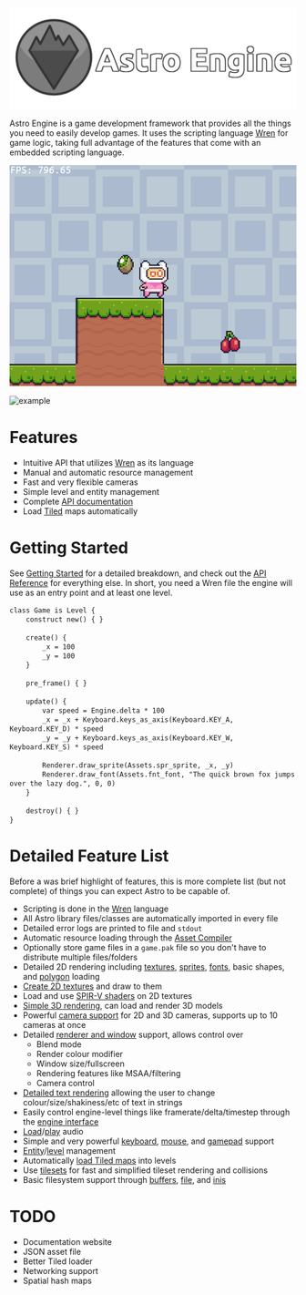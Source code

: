 ![Astro Engine](./docs/banner.png)

Astro Engine is a game development framework that provides all the things you need to
easily develop games. It uses the scripting language [Wren](https://github.com/wren-lang/wren)
for game logic, taking full advantage of the features that come with an embedded
scripting language.

![Example gif](./examples/fixed-timestep/assets/example.gif)

![example](https://github.com/PaoloMazzon/Astro/assets/17896827/686ab0a6-b37d-4407-8e26-1b98d0bd00ab)

Features
========

 + Intuitive API that utilizes [Wren](https://github.com/wren-lang/wren) as its language
 + Manual and automatic resource management
 + Fast and very flexible cameras
 + Simple level and entity management
 + Complete [API documentation](docs/classes/index.md)
 + Load [Tiled](https://www.mapeditor.org/) maps automatically

Getting Started
===============
See [Getting Started](docs/GettingStarted.md) for a detailed breakdown, and check out the
[API Reference](docs/classes/index.md) for everything else. In short, you need a Wren file the engine
will use as an entry point and at least one level.
    
    class Game is Level {
        construct new() { }
        
        create() {
            _x = 100
            _y = 100
        }
        
        pre_frame() { }
    
        update() {
            var speed = Engine.delta * 100
            _x = _x + Keyboard.keys_as_axis(Keyboard.KEY_A, Keyboard.KEY_D) * speed
            _y = _y + Keyboard.keys_as_axis(Keyboard.KEY_W, Keyboard.KEY_S) * speed
    
            Renderer.draw_sprite(Assets.spr_sprite, _x, _y)
            Renderer.draw_font(Assets.fnt_font, "The quick brown fox jumps over the lazy dog.", 0, 0)
        }
    
        destroy() { }
    }

Detailed Feature List
=====================
Before a was brief highlight of features, this is more complete list (but not complete)
of things you can expect Astro to be capable of.

 + Scripting is done in the [Wren](https://github.com/wren-lang/wren) language
 + All Astro library files/classes are automatically imported in every file
 + Detailed error logs are printed to file and `stdout`
 + Automatic resource loading through the [Asset Compiler](./docs/AssetCompiler.md)
 + Optionally store game files in a `game.pak` file so you don't have to distribute multiple files/folders
 + Detailed 2D rendering including [textures](./docs/classes/Texture.md), [sprites](./docs/classes/Sprite.md), [fonts](./docs/classes/Font.md), basic shapes, and [polygon](./docs/classes/Polygon.md) loading
 + [Create 2D textures](./docs/classes/Surface.md) and draw to them
 + Load and use [SPIR-V shaders](./docs/classes/Shader.md) on 2D textures
 + [Simple 3D rendering](./docs/classes/Model.md), can load and render 3D models
 + Powerful [camera support](./docs/classes/Camera.md) for 2D and 3D cameras, supports up to 10 cameras at once
 + Detailed [renderer and window](./docs/classes/Renderer.md) support, allows control over
   - Blend mode
   - Render colour modifier
   - Window size/fullscreen
   - Rendering features like MSAA/filtering
   - Camera control
 + [Detailed text rendering](./docs/classes/Renderer.md#draw_font_ext) allowing the user to change colour/size/shakiness/etc of text in strings
 + Easily control engine-level things like framerate/delta/timestep through the [engine interface](./docs/classes/Engine.md)
 + [Load](./docs/classes/AudioData.md)/[play](./docs/classes/Audio.md) audio
 + Simple and very powerful [keyboard](./docs/classes/Keyboard.md), [mouse](./docs/classes/Mouse.md), and [gamepad](./docs/classes/Gamepad.md) support
 + [Entity](./docs/classes/Entity.md)/[level](./docs/classes/Level.md) management
 + Automatically [load Tiled maps](./docs/TiledIntegration.md) into levels
 + Use [tilesets](./docs/classes/Tileset.md) for fast and simplified tileset rendering and collisions
 + Basic filesystem support through [buffers](./docs/classes/Buffer.md), [file](./docs/classes/File.md), and [inis](./docs/classes/INI.md)
 

TODO
====

 + Documentation website
 + JSON asset file
 + Better Tiled loader
 + Networking support
 + Spatial hash maps